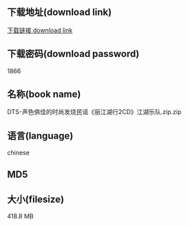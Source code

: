 ## 下载地址(download link)
[下载链接 download link](https://tutu365.netlify.app/?s=DTS-%E5%A3%B0%E8%89%B2%E4%BF%B1%E4%BD%B3%E7%9A%84%E6%97%B6%E5%B0%9A%E5%8F%91%E7%83%A7%E6%B0%91%E8%B0%A3%E3%80%8A%E4%B8%BD%E6%B1%9F%E6%B9%96%E8%A1%8C2CD%E3%80%8B%E6%B1%9F%E6%B9%96%E4%B9%90%E9%98%9F.zip)

## 下载密码(download password)
1866

## 名称(book name)
DTS-声色俱佳的时尚发烧民谣《丽江湖行2CD》江湖乐队.zip.zip

## 语言(language)
chinese

## MD5


## 大小(filesize)
418.8 MB
